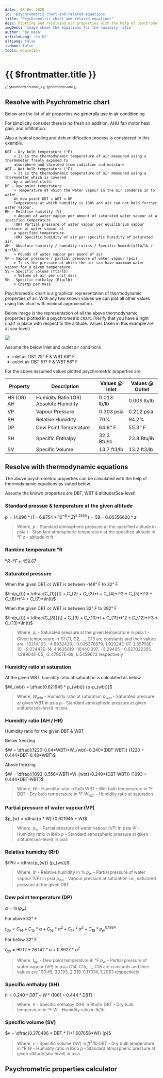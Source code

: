 ```yaml
---
date:  08 Dec 2020
id: 'psychrometric-chart-and-related-equations'
title: "Psychrometric chart and related equations"
desc: Plotting and resolving air properties with the help of psychrometric chart and resolving air properties with the help of equations.
imgDesc: 'Image shows the equations for the humidity ratio'
author: 'by Dasa'
articleLang: 'en-US'
altLang: false
isHome: false
topic: education
---
```


<altLang />

# {{ $frontmatter.title }}
<i style="font-size: 0.75em;"> {{ $frontmatter.author }} {{ $frontmatter.date }} </i>

## Resolve with Psychrometric chart

Below are the list of air properties we generally use in air conditioning

For simplicity consider there is no fresh air addition, AHU fan motor heat gain, and infiltration.

Also a typical cooling and dehumidification process is considered in this example.

```
DBT – Dry bulb temperature (°F)
    > It is the thermodynamic temperature of air measured using a thermometer freely exposed to 
    atmosphere and shielded from radiation and moisture
WBT – Wet bulb temperature (°F)
    > It is the thermodynamic temperature of air measured using a thermometer which is covered
    by a wetted cloth.
DP - Dew point temperature
    > Temperature at which the water vapour in the air condense in to water.
    At dew point DBT = WBT = DP
    Temperature at which humidity is 100% and air can not hold further water vapour.
RH – Relative humidity (%)
    > Amount of water vapour per amount of saturated water vapour at a specified temperature 
    (OR) Partial pressure of water vapour per equilibrium vapour pressure of water vapour at 
    a specified temperature.
    (OR) Specific humidity of air per specific humidity of saturated air.
AH - Absolute humidity / humidity ratios / Specific humidity(lb/lb / gr/lb)
    > Pounds of water vapour per pound of air
VP – Vapour pressure / partial pressure of water vapour (psi)
    > It is the pressure at which the air can have maximum water vapour for a given temperature.
SV – Specific volume (ft3/lb)
    > Volume of air per unit mass
SH – Specific enthalpy (Btu/lb)
    > Energy per mass
```
Psychrometric chart is a graphical representation of thermodynamic properties of air. With any two known values we can plot all other values using this chart with minimal approximation.

Below image is the representation of all the above thermodynamic properties plotted in a psychrometric chart.
(Verify that you have a right chart in place with respect to the altitude. Values taken in this example are at sea-level)

![](/img/education/psychrometric-chart-and-related-equations/ph-chart.svg)

Assume the below inlet and outlet air conditions
 - inlet air DBT 75° F & WBT 68° F
 - outlet air DBT 57° F & WBT 56° F

For the above assumed values plotted psychrometric properties are

| Property   | Description                           | Values @ Inlet | Values @ Outlet |
|------------|---------------------------------------|----------------|-----------------|
| HR (OR) AH | Humidity Ratio (OR) Absolute Humidity | 0.013 lb/lb    | 0.009 lb/lb    |
| VP         | Vapour Pressure                       | 0.303 psia      | 0.212 psia      |
| RH         | Relative Humidity                     | 70%          | 94.2%          |
| DP         | Dew Point Temperature                 | 64.8° F        | 55.3° F         |
| SH         | Specific Enthalpy                    | 32.3 Btu/lb    | 23.8 Btu/lb     |
| SV         | Specific Volume                       | 13.7 ft3/lb   | 13.2 ft3/lb    |

## Resolve with thermodynamic equations

The above psychrometric properties can be calculated with the help of thermodynamic equations as stated below.

Assume the known properties are DBT, WBT & altitude(Sea-level)

### Standard pressue & temperature at the given altitude

$p = 14.696*(1 - 6.8754 * 10^{-6} * Z)^{5.2559}$
$t = 59-0.00356620 * z$

> Where,
> $p$ - Standard atmospheric pressure at the specified altitude in psia
> $t$ - Standard atmospheric temperature at the specified altitude in °F
> $z$ - altitude in ft

### Rankine temperature °R

$^{o}R = ^{o}F + 459.67$

### Saturated pressure

When the given DBT or WBT is between -148° F to 32° F

$\ln(p_{t}) = \dfrac{C_{1}}{t} + C_{2} + C_{3}*t + C_{4}*t^2 + C_{5}*t^3 + C_{6}*t^4 + C_{7}*\ln(t)$

When the given DBT or WBT is between 32° F to 392° F

$\ln(p_{t}) = \dfrac{C_{8}}{t} + C_{9} + C_{10}*t + C_{11}*t^2 + C_{12}*t^3 + C_{13}*\ln(t)$

> Where,
> $p_{t}$ - Saturated pressure at the given temperature in psia
> t - Given temperature in °R
> C1, C2, ..., C13 are constants and their values are 
    -10214.165, -4.8932428, -0.005376579, 1.92024E-07, 3.55758E-10, -9.03447E-14, 4.1635019
    -10440.397, -11.29465, -0.027022355, 1.28904E-05, -2.47807E-09, 6.5459673
    respectively

### Humidity ratio at saturation

At the given WBT, humidity ratio at saturation is calculated as below

$W_{wbt} = \dfrac{0.621945 * p_{wbt}} {p-p_{wbt}}$

>Where,
>$W_{wbt}$ - Humidity ratio at saturation
>$p_{wbt}$ - Saturated pressure at given WBT in psia
>$p$ - Standard atmospheric pressure at given altitude(sea-level) in psia

### Humidity ratio (AH / HR)

Humidity ratio for the given DBT & WBT

Below freezing 

$W = \dfrac{(1220-0.04*WBT)*W_{wbt}-0.240*(DBT-WBT)} {1220 + 0.444*DBT-0.48*WBT}$

Above freezing

$W = \dfrac{(1093-0.556*WBT)*W_{wbt}-0.240*(DBT-WBT)} {1093 + 0.444*DBT-WBT}$

>Where,
>$W$ - Humidity ratio in lb/lb
>WBT - Wet bulb temperature in °F
>DBT - Dry bulb temperature in °F
>$W_{wbt}$ - Humidity ratio at saturation

### Partial pressure of water vapour (VP)

$p_{w} = \dfrac{p * W} {0.621945 + W}$

>Where,
>$p_{w}$ - Partial pressure of water vapour (VP) in psia
>$W$ - Humidity ratio in lb/lb
>$p$ - Standard atmospheric pressure at given altitude(sea-level) in psia

### Relative humidity (RH)

$\Phi = \dfrac{p_{w}} {p_{ws}}$

>Where,
>$\Phi$ - Relative humidity in %
>$p_{w}$ - Partial pressure of water vapour (VP) in psia
>$p_{ws}$ - Vapour pressure at saturation i.e., saturated pressure at the given DBT

### Dew point temperature (DP)

$\alpha = \ln(p_{w})$

For above 32° F

$t_{dp} = C_{14} + C_{15}*\alpha + C_{16}*\alpha^2 + C_{17} * \alpha^3 + C_{18}*p_{w}^{0.1984}$

For below 32° F

$t_{dp} = 90.12 + 26.142 * \alpha + 0.8927 * \alpha^2$

>Where,
>$t_{dp}$ - Dew point temperature in °F
>$p_{w}$ - Partial pressure of water vapour (VP) in psia
>C14, C15, ..., C18 are constants and their values are 
    100.45, 33.193, 2.319, 0.17074, 1.2063
    respectively

### Specific enthalpy (SH)

$h = 0.240 * DBT + W * (1061 + 0.444 * DBT)$

>Where,
>$h$ - Specific enthalpy (SH) in Btu/hr
>DBT - Dry bulb temperature in °F
>$W$ - Humidity ratio in lb/lb

### Specific volume (SV)

$v = \dfrac{0.370486 * DBT * (1+1.607858*W)} {p}$

>Where,
>$v$ - Specific volume (SV) in $ft^3/lb$
>DBT - Dry bulb temperature in °R
>$W$ - Humidity ratio in lb/lb
>$p$ - Standard atmospheric pressure at given altitude(sea-level) in psia

## Psychrometric properties calculator

<DynamicGlobalComponent componentName="PsychrometricProperties" />